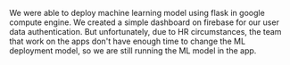 We were able to deploy machine learning model using flask in google compute engine.
We created a simple dashboard on firebase for our user data authentication.
But unfortunately, due to HR circumstances, the team that work on the apps don't have enough time to change the ML deployment model,  so we are still running the ML model in the app.
